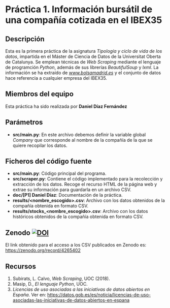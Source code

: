 # Práctica 1. Información bursátil de una compañía cotizada en el IBEX35

## Descripción
Esta es la primera práctica de la asignatura _Tipología y ciclo de vida de los datos_, impartida en el Máster de Ciencia de Datos de la Universitat Oberta de Catalunya. Se emplean técnicas de _Web Scraping_ mediante el lenguaje de programción _Python_, además de sus librerías _BeautifulSoup_ y _lxml_. La información se ha extraído de _www.bolsamadrid.es_ y el conjunto de datos hace referencia a cualquier empresa del IBEX35.


## Miembros del equipo

Esta práctica ha sido realizada por **Daniel Díaz Fernández**

## Parámetros

* **src/main.py**: En este archivo debemos definir la variable global _Company_ que corresponde al nombre de la compañía de la que se quiere recopilar los datos.

## Ficheros del código fuente

* **src/main.py**: Código principal del programa.
* **src/scraper.py**: Contiene el código implementado para la recolección y extracción de los datos. Recoge el recurso HTML de la página web y extrae su información para guardarla en un archivo CSV.
* **doc/[P1] Daniel Díaz**: Documentación de la práctica.
* **results/<nombre_escogido>.csv**: Archivo con los datos obtenidos de la compañía obtenida en formato CSV.
* **results/stocks_<nombre_escogido>.csv**: Archivo con los datos históricos obtenidos de la compañía obtenida en formato CSV.

## Zenodo [![DOI](https://zenodo.org/badge/DOI/10.5281/zenodo.4265402.svg)](https://doi.org/10.5281/zenodo.4265402)
El link obtenido para el acceso a los CSV publicados en Zenodo es: https://zenodo.org/record/4265402

## Recursos

1. Subirats, L. Calvo, _Web Scraping_, UOC (2018).
2. Masip, D., _El lenguaje Python_, UOC.
3. _Licencias de uso asociadas a las iniciativas de datos abiertos en España_. Ver en: https://datos.gob.es/es/noticia/licencias-de-uso-asociadas-las-iniciativas-de-datos-abiertos-en-espana
